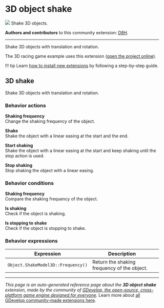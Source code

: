 # 3D object shake

<img src="https://resources.gdevelop-app.com/assets/Icons/vector-difference-ab.svg" class="extension-icon"></img>
Shake 3D objects.

**Authors and contributors** to this community extension: [D8H](https://gd.games/D8H).

---

Shake 3D objects with translation and rotation.

The 3D racing game example uses this extension ([open the project online](https://editor.gdevelop.io/?project=example://3d-racing-game)).

!!! tip
    Learn [how to install new extensions](/gdevelop5/extensions/search) by following a step-by-step guide.



## 3D shake 

Shake 3D objects with translation and rotation. 

### Behavior actions

**Shaking frequency**  
Change the shaking frequency of the object.

**Shake**  
Shake the object with a linear easing at the start and the end.

**Start shaking**  
Shake the object with a linear easing at the start and keep shaking until the stop action is used.

**Stop shaking**  
Stop shaking the object with a linear easing.

### Behavior conditions

**Shaking frequency**  
Compare the shaking frequency of the object.

**Is shaking**  
Check if the object is shaking.

**Is stopping to shake**  
Check if the object is stopping to shake.

### Behavior expressions

| Expression | Description |  |
|-----|-----|-----|
| `Object.ShakeModel3D::Frequency()` | Return the shaking frequency of the object. ||

---

*This page is an auto-generated reference page about the **3D object shake** extension, made by the community of [GDevelop, the open-source, cross-platform game engine designed for everyone](https://gdevelop.io/).* Learn more about [all GDevelop community-made extensions here](/gdevelop5/extensions).